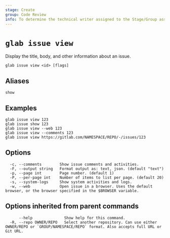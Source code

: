 ```yaml
---
stage: Create
group: Code Review
info: To determine the technical writer assigned to the Stage/Group associated with this page, see https://about.gitlab.com/handbook/product/ux/technical-writing/#assignments
---
```


<!--
This documentation is auto generated by a script.
Please do not edit this file directly. Run `make gen-docs` instead.
-->

# `glab issue view`

Display the title, body, and other information about an issue.

```plaintext
glab issue view <id> [flags]
```

## Aliases

```plaintext
show
```

## Examples

```plaintext
glab issue view 123
glab issue show 123
glab issue view --web 123
glab issue view --comments 123
glab issue view https://gitlab.com/NAMESPACE/REPO/-/issues/123

```

## Options

```plaintext
  -c, --comments        Show issue comments and activities.
  -F, --output string   Format output as: text, json. (default "text")
  -p, --page int        Page number. (default 1)
  -P, --per-page int    Number of items to list per page. (default 20)
  -s, --system-logs     Show system activities and logs.
  -w, --web             Open issue in a browser. Uses the default browser, or the browser specified in the $BROWSER variable.
```

## Options inherited from parent commands

```plaintext
      --help              Show help for this command.
  -R, --repo OWNER/REPO   Select another repository. Can use either OWNER/REPO or `GROUP/NAMESPACE/REPO` format. Also accepts full URL or Git URL.
```
